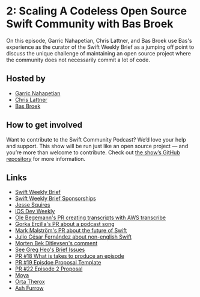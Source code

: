 # 2: Scaling A Codeless Open Source Swift Community with Bas Broek

On this episode, Garric Nahapetian, Chris Lattner, and Bas Broek use Bas's experience as the curator of the Swift Weekly Brief as a jumping off point to discuss the unique challenge of maintaining an open source project where the community does not necessarily commit a lot of code.

## Hosted by

- [Garric Nahapetian](https://twitter.com/garricn)
- [Chris Lattner](https://twitter.com/clattner_llvm)
- [Bas Broek](https://twitter.com/BasThomas)

## How to get involved

Want to contribute to the Swift Community Podcast? We’d love your help and support. This show will be run just like an open source project — and you’re more than welcome to contribute. Check out [the show’s GitHub repository](https://github.com/SwiftCommunityPodcast/podcast) for more information.

## Links

- [Swift Weekly Brief](https://swiftweekly.github.io)
- [Swift Weekly Brief Sponsorships](https://swiftweekly.github.io/sponsorship/)
- [Jesse Squires](https://twitter.com/jesse_squires)
- [iOS Dev Weekly](https://iosdevweekly.com)
- [Ole Begemann's PR creating transcripts with AWS transcribe](https://github.com/SwiftCommunityPodcast/podcast/issues/15)
- [Gorka Ercilla's PR about a podcast song](https://github.com/SwiftCommunityPodcast/podcast/issues/23)
- [Mark Malström's PR about the future of Swift](https://github.com/SwiftCommunityPodcast/podcast/issues/13)
- [Julio César Fernández about non-english Swift](https://github.com/SwiftCommunityPodcast/podcast/issues/21)
- [Morten Bek Ditlevsen's comment](https://github.com/SwiftCommunityPodcast/podcast/issues/1#issuecomment-455175831)
- [See Greg Heo's Brief Issues](https://swiftweekly.github.io/authors)
- [PR #18 What is takes to produce an episode](https://github.com/SwiftCommunityPodcast/podcast/pull/18)
- [PR #19 Episdoe Proposal Template](https://github.com/SwiftCommunityPodcast/podcast/pull/19)
- [PR #22 Episode 2 Proposal](https://github.com/SwiftCommunityPodcast/podcast/pull/22)
- [Moya](https://github.com/Moya/Moya)
- [Orta Therox](https://twitter.com/orta)
- [Ash Furrow](https://twitter.com/ashfurrow)

